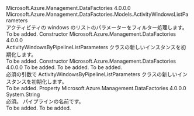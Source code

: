 <Type Name="ActivityWindowsByPipelineListParameters" FullName="Microsoft.Azure.Management.DataFactories.Models.ActivityWindowsByPipelineListParameters">
  <TypeSignature Language="C#" Value="public class ActivityWindowsByPipelineListParameters : Microsoft.Azure.Management.DataFactories.Models.ActivityWindowsListParameters" />
  <TypeSignature Language="ILAsm" Value=".class public auto ansi beforefieldinit ActivityWindowsByPipelineListParameters extends Microsoft.Azure.Management.DataFactories.Models.ActivityWindowsListParameters" />
  <TypeSignature Language="DocId" Value="T:Microsoft.Azure.Management.DataFactories.Models.ActivityWindowsByPipelineListParameters" />
  <TypeSignature Language="VB.NET" Value="Public Class ActivityWindowsByPipelineListParameters&#xA;Inherits ActivityWindowsListParameters" />
  <TypeSignature Language="F#" Value="type ActivityWindowsByPipelineListParameters = class&#xA;    inherit ActivityWindowsListParameters" />
  <AssemblyInfo>
    <AssemblyName>Microsoft.Azure.Management.DataFactories</AssemblyName>
    <AssemblyVersion>4.0.0.0</AssemblyVersion>
  </AssemblyInfo>
  <Base>
    <BaseTypeName>Microsoft.Azure.Management.DataFactories.Models.ActivityWindowsListParameters</BaseTypeName>
  </Base>
  <Interfaces />
  <Docs>
    <summary>
            アクティビティの windows のリストのパラメーターをフィルター処理します。
            </summary>
    <remarks>To be added.</remarks>
  </Docs>
  <Members>
    <Member MemberName=".ctor">
      <MemberSignature Language="C#" Value="public ActivityWindowsByPipelineListParameters ();" />
      <MemberSignature Language="ILAsm" Value=".method public hidebysig specialname rtspecialname instance void .ctor() cil managed" />
      <MemberSignature Language="DocId" Value="M:Microsoft.Azure.Management.DataFactories.Models.ActivityWindowsByPipelineListParameters.#ctor" />
      <MemberSignature Language="VB.NET" Value="Public Sub New ()" />
      <MemberType>Constructor</MemberType>
      <AssemblyInfo>
        <AssemblyName>Microsoft.Azure.Management.DataFactories</AssemblyName>
        <AssemblyVersion>4.0.0.0</AssemblyVersion>
      </AssemblyInfo>
      <Parameters />
      <Docs>
        <summary>
            ActivityWindowsByPipelineListParameters クラスの新しいインスタンスを初期化します。
            </summary>
        <remarks>To be added.</remarks>
      </Docs>
    </Member>
    <Member MemberName=".ctor">
      <MemberSignature Language="C#" Value="public ActivityWindowsByPipelineListParameters (string pipelineName, string resourceGroupName, string dataFactoryName);" />
      <MemberSignature Language="ILAsm" Value=".method public hidebysig specialname rtspecialname instance void .ctor(string pipelineName, string resourceGroupName, string dataFactoryName) cil managed" />
      <MemberSignature Language="DocId" Value="M:Microsoft.Azure.Management.DataFactories.Models.ActivityWindowsByPipelineListParameters.#ctor(System.String,System.String,System.String)" />
      <MemberSignature Language="VB.NET" Value="Public Sub New (pipelineName As String, resourceGroupName As String, dataFactoryName As String)" />
      <MemberSignature Language="F#" Value="new Microsoft.Azure.Management.DataFactories.Models.ActivityWindowsByPipelineListParameters : string * string * string -&gt; Microsoft.Azure.Management.DataFactories.Models.ActivityWindowsByPipelineListParameters" Usage="new Microsoft.Azure.Management.DataFactories.Models.ActivityWindowsByPipelineListParameters (pipelineName, resourceGroupName, dataFactoryName)" />
      <MemberType>Constructor</MemberType>
      <AssemblyInfo>
        <AssemblyName>Microsoft.Azure.Management.DataFactories</AssemblyName>
        <AssemblyVersion>4.0.0.0</AssemblyVersion>
      </AssemblyInfo>
      <Parameters>
        <Parameter Name="pipelineName" Type="System.String" />
        <Parameter Name="resourceGroupName" Type="System.String" />
        <Parameter Name="dataFactoryName" Type="System.String" />
      </Parameters>
      <Docs>
        <param name="pipelineName">To be added.</param>
        <param name="resourceGroupName">To be added.</param>
        <param name="dataFactoryName">To be added.</param>
        <summary>
            必須の引数で ActivityWindowsByPipelineListParameters クラスの新しいインスタンスを初期化します。
            </summary>
        <remarks>To be added.</remarks>
      </Docs>
    </Member>
    <Member MemberName="PipelineName">
      <MemberSignature Language="C#" Value="public string PipelineName { get; set; }" />
      <MemberSignature Language="ILAsm" Value=".property instance string PipelineName" />
      <MemberSignature Language="DocId" Value="P:Microsoft.Azure.Management.DataFactories.Models.ActivityWindowsByPipelineListParameters.PipelineName" />
      <MemberSignature Language="VB.NET" Value="Public Property PipelineName As String" />
      <MemberSignature Language="F#" Value="member this.PipelineName : string with get, set" Usage="Microsoft.Azure.Management.DataFactories.Models.ActivityWindowsByPipelineListParameters.PipelineName" />
      <MemberType>Property</MemberType>
      <AssemblyInfo>
        <AssemblyName>Microsoft.Azure.Management.DataFactories</AssemblyName>
        <AssemblyVersion>4.0.0.0</AssemblyVersion>
      </AssemblyInfo>
      <ReturnValue>
        <ReturnType>System.String</ReturnType>
      </ReturnValue>
      <Docs>
        <summary>
            必須。 パイプラインの名前です。
            </summary>
        <value>To be added.</value>
        <remarks>To be added.</remarks>
      </Docs>
    </Member>
  </Members>
</Type>
